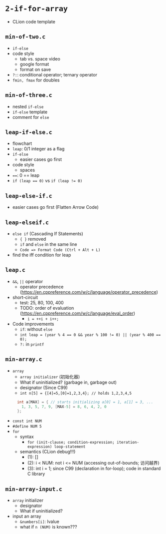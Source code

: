 # `2-if-for-array`

- CLion code template

## `min-of-two.c`
- `if-else`
- code style
  - tab vs. space video
  - google format
  - format on save
- `?:`: conditional operator; ternary operator
- `fmin, fmax` for doubles

## `min-of-three.c`
- nested `if-else`
- `if-else` template
- comment for `else`

## `leap-if-else.c`
- flowchart
- `leap`: 0/1 integer as a flag
- `if-else`
  - easier cases go first
- code style
  - spaces
- `==`: 0 == leap
- `if (leap == 0)` vs `if (leap != 0)`

## `leap-else-if.c`
- easier cases go first (Flatten Arrow Code)

## `leap-elseif.c`
- `else if` (Cascading If Statements)
  - `{ }` removed
  - `if` and `else` in the same line
  - `Code => Format Code (Ctrl + Alt + L)`
- find the iff condition for leap

## `leap.c`
- `&&`, `||` operator
  - operator precedence (https://en.cppreference.com/w/c/language/operator_precedence)
- short-circuit
  - test: 25, 80, 100, 400
  - TODO: order of evaluation (https://en.cppreference.com/w/c/language/eval_order)
    - `i = ++i + i++;` 
- Code improvements
  - `if`: without `else`
  - `int leap = (year % 4 == 0 && year % 100 != 0) || (year % 400 == 0);`
  - `?:` in `printf`

## `min-array.c`
- `array`
  - `array initializer` (初始化器)
  - What if uninitialized? (garbage in, garbage out)
  - designator (Since C99)
  - `int n[5] = {[4]=5,[0]=1,2,3,4}; // holds 1,2,3,4,5`
  ```C
    int a[MAX] = { // starts initializing a[0] = 1, a[1] = 3, ...
      1, 3, 5, 7, 9, [MAX-5] = 8, 6, 4, 2, 0
    };
  ```
- `const int NUM`
- `#define NUM 5`
- `for`
  - syntax
    - `for (init-clause; condition-expression; iteration-expression) loop-statement`
  - semantics (CLion debug!!!)
    - (1): []
    - (2): i < NUM: not i <= NUM (accessing out-of-bounds; 访问越界)
    - (3): int i = 1; since C99 (declaration in for-loop); code in standard C library

## `min-array-input.c`
- `array` initializer
  - designator 
  - What if uninitialized?
- input an array
  - `&numbers[i]`: lvalue
  - what if `n (NUM)` is known???